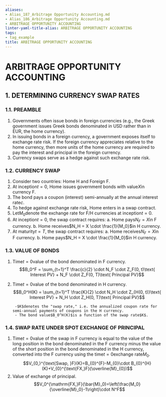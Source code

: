 ```yaml
---
aliases:
- Alias_187_Arbitrage Opportunity Accounting.md
- Alias_186_Arbitrage Opportunity Accounting.md
- ARBITRAGE OPPORTUNITY ACCOUNTING
linter-yaml-title-alias: ARBITRAGE OPPORTUNITY ACCOUNTING
tags:
- tag_example
title: ARBITRAGE OPPORTUNITY ACCOUNTING
---
```




# ARBITRAGE OPPORTUNITY ACCOUNTING
## 1. DETERMINING CURRENCY SWAP RATES

### 1.1. PREAMBLE

1. Governments often issue bonds in foreign currencies (e.g., the Greek government issues Greek bonds denominated in USD rather than in EUR, the home currency).
2. In issuing bonds in a foreign currency, a government exposes itself to exchange rate risk. If the foreign currency appreciates relative to the home currency, then more units of the home currency are required to pay the interest and principal in the foreign currency.
3. Currency swaps serve as a hedge against such exchange rate risk.

### 1.2. CURRENCY SWAP

1. Consider two countries: Home H and Foreign F.
2. At inception$t = 0$, Home issues government bonds with value$X$in currency F.
3. The bond pays a coupon (interest) semi-annually at the annual interest rate$c$.
4. To hedge against exchange rate risk, Home enters in a swap contract.
5. Let$M_0$denote the exchange rate for F/H currencies at inception$t = 0$.
6. At inception$t = 0$, the swap contract requires:
		a. Home pays$N_F = X$in F currency.
		b. Home receives$N_H = X \cdot \frac{1}{M_0}$in H currency.
7. At maturity$t = T$, the swap contract requires:
		a. Home receives$N_F = X$in F currency.
		b. Home pays$N_H = X \cdot \frac{1}{M_0}$in H currency.

### 1.3. VALUE OF BONDS

1. Time$t = 0$value of the bond denominated in F currency.$$B_0^F = \sum_{t=1}^T \frac{c}{2} \cdot N_F \cdot Z_F(0, t)\text{ Interest PV} + N_F \cdot Z_F(0, T)\text{ Principal PV}$$
2. Time$t = 0$value of the bond denominated in H currency.$$B_0^H(K) = \sum_{t=1}^T \frac{K}{2} \cdot N_H \cdot Z_{H(0, t)}\text{ Interest PV} + N_H \cdot Z_H(0, T)\text{ Principal PV}$$

		-$K$denotes the "swap rate," i.e. the annualized coupon rate for semi-annual payments of coupons in the H currency.  
		- The bond value$B_0^H(K)$is a function of the swap rate$K$.

### 1.4. SWAP RATE UNDER SPOT EXCHANGE OF PRINCIPAL

1. Time$t = 0$value of the swap in F currency is equal to the value of the long position in the bond denominated in the F currency minus the value of the short position in the bond denominated in the H currency, converted into the F currency using the time$t = 0$exchange rate$M_0$.$$V_{0,}^{\text{Swap, }F}(K)=B_{0}^{F}-M_{0}\cdot B_{0}^{H}(K)+V_{0}^{\text{FX,}F}(\overline{M}_{0})$$
2. Value of exchange of principal.$$V_0^{\mathrm{FX,}F}(\bar{M}_0)=\left(\frac{M_0}{\overline{M}_0}-1\right)\cdot N^F$$